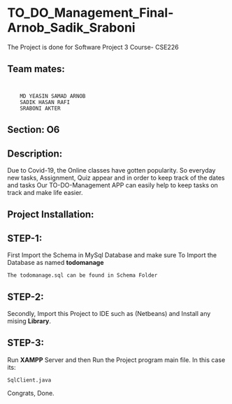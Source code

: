 # TO_DO_Management_Final-Arnob_Sadik_Sraboni

The Project is done for Software Project 3 Course- CSE226

## Team mates:<br><br>
        MD YEASIN SAMAD ARNOB
        SADIK HASAN RAFI 
        SRABONI AKTER 

## Section: O6

## Description:

Due to Covid-19, the Online classes have gotten popularity. So everyday new tasks, Assignment, Quiz appear and in order to keep track of the dates and tasks Our TO-DO-Management APP can easily help to keep tasks on track and make life easier.

## Project Installation:

## STEP-1:

First Import the Schema in MySql Database and make sure To Import the Database as named **todomanage**

```The todomanage.sql can be found in Schema Folder ```

## STEP-2:

Secondly, Import this Project to IDE such as (Netbeans) and Install any mising **Library**.

## STEP-3:

Run **XAMPP** Server and then Run the Project program main file. In this case its:

```SqlClient.java```

Congrats, Done.


